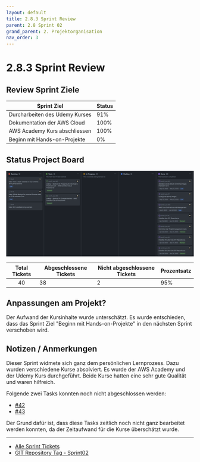 ```yaml
---
layout: default
title: 2.8.3 Sprint Review
parent: 2.8 Sprint 02
grand_parent: 2. Projektorganisation
nav_order: 3
---
```


# 2.8.3 Sprint Review

## Review Sprint Ziele

| **Sprint Ziel**                | **Status** |
| ------------------------------ | ---------- |
| Durcharbeiten des Udemy Kurses | 91%        |
| Dokumentation der AWS Cloud    | 100%       |
| AWS Academy Kurs abschliessen  | 100%       |
| Beginn mit Hands-on-Projekte   | 0%         |

## Status Project Board

![2023_Projektplanung_Sprint02](../../../ressources/images/20230614_Projektplanung_Sprint02.png)

| **Total Tickets** | **Abgeschlossene Tickets** | **Nicht abgeschlossene Tickets** | **Prozentsatz** |
| :---------------: | -------------------------- | -------------------------------- | --------------- |
|        40         | 38                         | 2                                | 95%             |

## Anpassungen am Projekt?

Der Aufwand der Kursinhalte wurde unterschätzt. Es wurde entschieden, dass das Sprint Ziel "Beginn mit Hands-on-Projekte" in den nächsten Sprint verschoben wird.

## Notizen / Anmerkungen

Dieser Sprint widmete sich ganz  dem persönlichen Lernprozess. Dazu wurden verschiedene Kurse absolviert. Es wurde der AWS Academy und der Udemy Kurs durchgeführt. Beide Kurse hatten eine sehr gute Qualität und waren hilfreich.

Folgende zwei Tasks konnten noch nicht abgeschlossen werden:

- [#42](https://github.com/Cloud-native-engineering/sem01_aws/issues/42)
- [#43](https://github.com/Cloud-native-engineering/sem01_aws/issues/43)

Der Grund dafür ist, dass diese Tasks zeitlich noch nicht ganz bearbeitet werden konnten, da der Zeitaufwand für die Kurse überschätzt wurde.

---

- [Alle Sprint Tickets](https://github.com/orgs/Cloud-native-engineering/projects/3/views/1?filterQuery=sprint%3A%22Sprint+2%22)
- [GIT Repository Tag - Sprint02](https://github.com/Cloud-native-engineering/sem01_aws/releases/tag/sprint-02)
